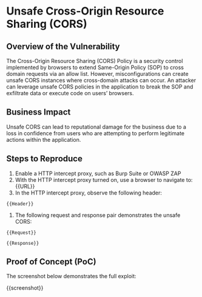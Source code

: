 # Unsafe Cross-Origin Resource Sharing (CORS)

## Overview of the Vulnerability

The Cross-Origin Resource Sharing (CORS) Policy is a security control implemented by browsers to extend Same-Origin Policy (SOP) to cross domain requests via an allow list. However, misconfigurations can create unsafe CORS instances where cross-domain attacks can occur. An attacker can leverage unsafe CORS policies in the application to break the SOP and exfiltrate data or execute code on users’ browsers.

## Business Impact

Unsafe CORS can lead to reputational damage for the business due to a loss in confidence from users who are attempting to perform legitimate actions within the application.

## Steps to Reproduce

1. Enable a HTTP intercept proxy, such as Burp Suite or OWASP ZAP
1. With the HTTP intercept proxy turned on, use a browser to navigate to: {{URL}}
1. In the HTTP intercept proxy, observe the following header:

```HTTP
{{Header}}
```

1. The following request and response pair demonstrates the unsafe CORS:

```HTTP
{{Request}}
```

```HTTP
{{Response}}
```

## Proof of Concept (PoC)

The screenshot below demonstrates the full exploit:

{{screenshot}}
